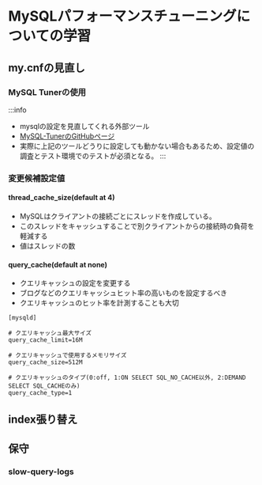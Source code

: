 # MySQLパフォーマンスチューニングについての学習

## my.cnfの見直し

### MySQL Tunerの使用

:::info

- mysqlの設定を見直してくれる外部ツール
- [MySQL-TunerのGitHubページ](https://github.com/major/MySQLTuner-perl)
- 実際に上記のツールどうりに設定しても動かない場合もあるため、設定値の調査とテスト環境でのテストが必須となる。
:::

### 変更候補設定値

#### thread_cache_size(default at 4)

- MySQLはクライアントの接続ごとにスレッドを作成している。
- このスレッドをキャッシュすることで別クライアントからの接続時の負荷を軽減する
- 値はスレッドの数

#### query_cache(default at none)

- クエリキャッシュの設定を変更する
- ブログなどのクエリキャッシュヒット率の高いものを設定するべき
- クエリキャッシュのヒット率を計測することも大切

```shell
[mysqld]

# クエリキャッシュ最大サイズ
query_cache_limit=16M

# クエリキャッシュで使用するメモリサイズ
query_cache_size=512M

# クエリキャッシュのタイプ(0:off, 1:ON SELECT SQL_NO_CACHE以外, 2:DEMAND SELECT SQL_CACHEのみ)
query_cache_type=1

```

## index張り替え


## 保守

### slow-query-logs
